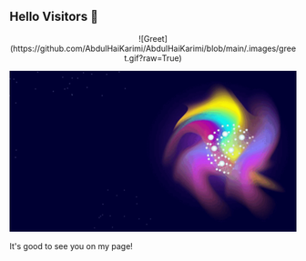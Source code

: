 ## Hello Visitors 👋

<div align = "center">
![Greet](https://github.com/AbdulHaiKarimi/AbdulHaiKarimi/blob/main/.images/greet.gif?raw=True)
</div>

<p align="center">
  <img src="https://github.com/AbdulHaiKarimi/AbdulHaiKarimi/blob/main/.images/greet.gif?raw=True" />
</p>


It's good to see you on my page!

<!--
**AbdulHaiKarimi/AbdulHaiKarimi** is a ✨ _special_ ✨ repository because its `README.md` (this file) appears on your GitHub profile.

Here are some ideas to get you started:

- 🔭 I’m currently working on ...
- 🌱 I’m currently learning ...
- 👯 I’m looking to collaborate on ...
- 🤔 I’m looking for help with ...
- 💬 Ask me about ...
- 📫 How to reach me: ...
- 😄 Pronouns: ...
- ⚡ Fun fact: ...
-->
